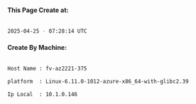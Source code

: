 
   
#### This Page Create at:

```bash

2025-04-25 - 07:28:14 UTC

```

#### Create By Machine:

```bash

Host Name : fv-az2221-375

platform  : Linux-6.11.0-1012-azure-x86_64-with-glibc2.39

Ip Local  : 10.1.0.146

```

